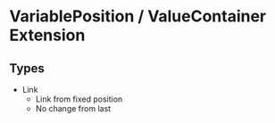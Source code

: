 VariablePosition / ValueContainer Extension
====

## Types

* Link
  * Link from fixed position
  * No change from last
